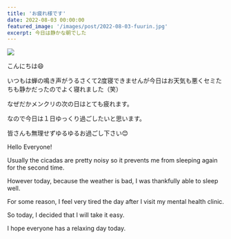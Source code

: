 ```yaml
---
title: 'お疲れ様です'
date: 2022-08-03 00:00:00
featured_image: '/images/post/2022-08-03-fuurin.jpg'
excerpt: 今日は静かな朝でした
---
```


![](https://yutarochan.github.io/yurumina/images/post/2022-08-03-fuurin.jpg)

こんにちは😄　

いつもは蝉の鳴き声がうるさくて2度寝できませんが今日はお天気も悪くセミたちも静かだったのでよく寝れました（笑）

なぜだかメンクリの次の日はとても疲れます。

なので今日は１日ゆっくり過ごしたいと思います。

皆さんも無理せずゆるゆるお過ごし下さい😊

Hello Everyone!

Usually the cicadas are pretty noisy so it prevents me from sleeping again for the second time.

However today, because the weather is bad, I was thankfully able to sleep well.

For some reason, I feel very tired the day after I visit my mental health clinic.

So today, I decided that I will take it easy.

I hope everyone has a relaxing day today.
